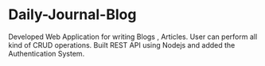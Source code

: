 # Daily-Journal-Blog
Developed Web Application for writing Blogs , Articles. User can perform all kind of CRUD operations. Built REST API using Nodejs and added the Authentication System.
